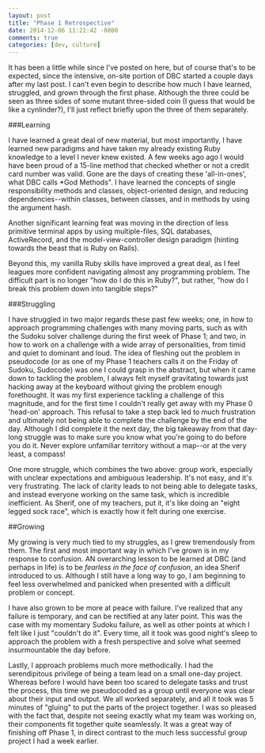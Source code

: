```yaml
---
layout: post
title: "Phase 1 Retrospective"
date: 2014-12-06 11:21:42 -0800
comments: true
categories: [dev, culture]
---
```


It has been a little while since I've posted on here, but of course that's to be expected, since the intensive, on-site portion of DBC started a couple days after my last post. I can't even begin to describe how much I have learned, struggled, and grown through the first phase. Although the three could be seen as three sides of some mutant three-sided coin (I guess that would be like a cynlinder?), I'll just reflect briefly upon the three of them separately.


###Learning

I have learned a great deal of new material, but most importantly, I have learned new paradigms and have taken my already existing Ruby knowledge to a level I never knew existed. A few weeks ago ago I would have been proud of a 15-line method that checked whether or not a credit card number was valid. Gone are the days of creating these 'all-in-ones', what DBC calls *God Methods". I have learned the concepts of single responsibility methods and classes, object-oriented design, and reducing dependencies--within classes, between classes, and in methods by using the argument hash.

Another significant learning feat was moving in the direction of less primitive terminal apps by using multiple-files, SQL databases, ActiveRecord, and the model-view-controller design paradigm (hinting towards the beast that is Ruby on Rails).

Beyond this, my vanilla Ruby skills have improved a great deal, as I feel leagues more confident navigating almost any programming problem. The difficult part is no longer "how do I do this in Ruby?", but rather, "how do I break this problem down into tangible steps?"


###Struggling

I have struggled in two major regards these past few weeks; one, in how to approach programming challenges with many moving parts, such as with the Sudoku solver challenge during the first week of Phase 1; and two, in how to work on a challenge with a wide array of personalities, from timid and quiet to dominant and loud. The idea of fleshing out the problem in pseudocode (or as one of my Phase 1 teachers calls it on the Friday of Sudoku, Sud*o*code) was one I could grasp in the abstract, but when it came down to tackling the problem, I always felt myself gravitating towards just hacking away at the keyboard without giving the problem enough forethought. It was my first experience tackling a challenge of this magnitude, and for the first time I couldn't really get away with my Phase 0 'head-on' approach. This refusal to take a step back led to much frustration and ultimately not being able to complete the challenge by the end of the day. Although I did complete it the next day, the big takeaway from that day-long struggle was to make sure you know what you're going to do before you do it. Never explore unfamiliar territory without a map--or at the very least, a compass!

One more struggle, which combines the two above: group work, especially with unclear expectations and ambiguous leadership. It's not easy, and it's very frustrating. The lack of clarity leads to not being able to delegate tasks, and instead everyone working on the same task, which is incredible inefficient. As Sherif, one of my teachers, put it, it's like doing an "eight legged sock race", which is exactly how it felt during one exercise.

##Growing

My growing is very much tied to my struggles, as I grew tremendously from them. The first and most important way in which I've grown is in my response to confusion. AN overarching lesson to be learned at DBC (and perhaps in life) is to be *fearless in the face of confusion*, an idea Sherif introduced to us. Although I still have a long way to go, I am beginning to feel less overwhelmed and panicked when presented with a difficult problem or concept.

I have also grown to be more at peace with failure. I've realized that any failure is temporary, and can be rectified at any later point. This was the case with my momentary Sudoku failure, as well as other points at which I felt like I just "couldn't do it". Every time, all it took was good night's sleep to approach the problem with a fresh perspective and solve what seemed insurmountable the day before.

Lastly, I approach problems much more methodically. I had the serendipitous privilege of being a team lead on a small one-day project. Whereas before I would have been too scared to delegate tasks and trust the process, this time we pseudocoded as a group until everyone was clear about their input and output. We all worked separately, and all it took was 5 minutes of "gluing" to put the parts of the project together. I was so pleased with the fact that, despite not seeing exactly what my team was working on, their components fit together quite seamlessly. It was a great way of finishing off Phase 1, in direct contrast to the much less successful group project I had a week earlier.
